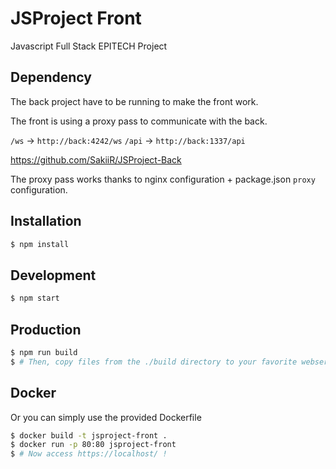 # JSProject Front

Javascript Full Stack EPITECH Project

## Dependency

The back project have to be running to make the front work.

The front is using a proxy pass to communicate with the back.

`/ws` -> `http://back:4242/ws`
`/api` -> `http://back:1337/api`

https://github.com/SakiiR/JSProject-Back

The proxy pass works thanks to nginx configuration + package.json `proxy` configuration.

## Installation

```sh
$ npm install
```

## Development

```sh
$ npm start
```

## Production 

```sh
$ npm run build
$ # Then, copy files from the ./build directory to your favorite webserver's webroot directory (/usr/share/html, /var/www/html etc)
```

## Docker

Or you can simply use the provided Dockerfile

```sh
$ docker build -t jsproject-front .
$ docker run -p 80:80 jsproject-front
$ # Now access https://localhost/ !
```
